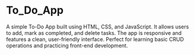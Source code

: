 # To_Do_App
A simple To-Do App built using HTML, CSS, and JavaScript. It allows users to add, mark as completed, and delete tasks. The app is responsive and features a clean, user-friendly interface. Perfect for learning basic CRUD operations and practicing front-end development.
